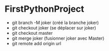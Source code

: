 # FirstPythonProject
- git branch -M joker (créé la branche joker) 
- git checkout joker (se déplacer sur joker)
- git checkout master
- git merge joker (fusionner joker avec Master) 
- git remote add origin url
